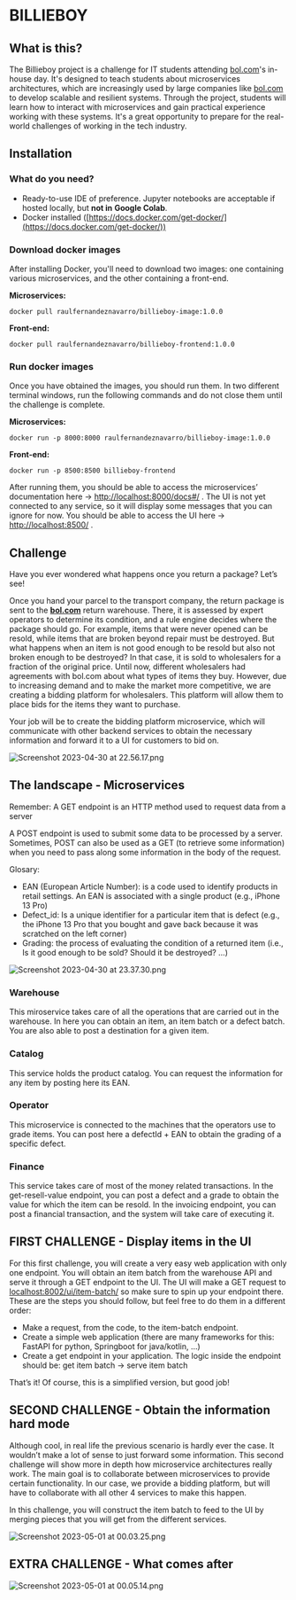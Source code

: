 # BILLIEBOY

## What is this?

The Billieboy project is a challenge for IT students attending [bol.com](http://bol.com/)'s in-house day. It's designed to teach students about microservices architectures, which are increasingly used by large companies like [bol.com](http://bol.com/) to develop scalable and resilient systems. Through the project, students will learn how to interact with microservices and gain practical experience working with these systems. It's a great opportunity to prepare for the real-world challenges of working in the tech industry.

## Installation

### What do you need?

- Ready-to-use IDE of preference. Jupyter notebooks are acceptable if hosted locally, but **not in** **Google Colab**.
- Docker installed ([https://docs.docker.com/get-docker/](https://docs.docker.com/get-docker/))

### Download docker images

After installing Docker, you'll need to download two images: one containing various microservices, and the other containing a front-end.

******************Microservices:******************

```docker
docker pull raulfernandeznavarro/billieboy-image:1.0.0
```

********************Front-end:********************

```docker
docker pull raulfernandeznavarro/billieboy-frontend:1.0.0
```

### Run docker images

Once you have obtained the images, you should run them. In two different terminal windows, run the following commands and do not close them until the challenge is complete.

******************Microservices:******************

```docker
docker run -p 8000:8000 raulfernandeznavarro/billieboy-image:1.0.0
```

********************Front-end:********************

```docker
docker run -p 8500:8500 billieboy-frontend
```

After running them, you should be able to access the microservices’ documentation here → [http://localhost:8000/docs#/](http://localhost:8000/docs#/) . The UI is not yet connected to any service, so it will display some messages that you can ignore for now. You should be able to access the UI here → [http://localhost:8500/](http://localhost:8500/) .

## Challenge

Have you ever wondered what happens once you return a package? Let’s see!

Once you hand your parcel to the transport company, the return package is sent to the **[bol.com](http://bol.com/)** return warehouse. There, it is assessed by expert operators to determine its condition, and a rule engine decides where the package should go. For example, items that were never opened can be resold, while items that are broken beyond repair must be destroyed. But what happens when an item is not good enough to be resold but also not broken enough to be destroyed? In that case, it is sold to wholesalers for a fraction of the original price. Until now, different wholesalers had agreements with bol.com about what types of items they buy. However, due to increasing demand and to make the market more competitive, we are creating a bidding platform for wholesalers. This platform will allow them to place bids for the items they want to purchase.

Your job will be to create the bidding platform microservice, which will communicate with other backend services to obtain the necessary information and forward it to a UI for customers to bid on.

![Screenshot 2023-04-30 at 22.56.17.png](https://s3-us-west-2.amazonaws.com/secure.notion-static.com/16a11006-9925-44cf-ab59-20cf3320df96/Screenshot_2023-04-30_at_22.56.17.png)

## The landscape - Microservices

Remember: 
A GET endpoint is an HTTP method used to request data from a server

A POST endpoint is used to submit some data to be processed by a server. Sometimes, POST can also be used as a GET (to retrieve some information) when you need to pass along some information in the body of the request. 

Glosary:

- EAN (European Article Number): is a code used to identify products in retail settings. An EAN is associated with a single product (e.g., iPhone 13 Pro)
- Defect_id: Is a unique identifier for a particular item that is defect (e.g., the iPhone 13 Pro that you bought and gave back because it was scratched on the left corner)
- Grading: the process of evaluating the condition of a returned item (i.e., Is it good enough to be sold? Should it be destroyed? …)

![Screenshot 2023-04-30 at 23.37.30.png](https://s3-us-west-2.amazonaws.com/secure.notion-static.com/a3675a2d-2f8d-4c54-9d45-23cba3972fbc/Screenshot_2023-04-30_at_23.37.30.png)

### Warehouse

This miroservice takes care of all the operations that are carried out in the warehouse. In here you can obtain an item, an item batch or a defect batch. You are also able to post a destination for a given item.

### Catalog

This service holds the product catalog. You can request the information for any item by posting here its EAN.

### Operator

This microservice is connected to the machines that the operators use to grade items. You can post here a defectId + EAN to obtain the grading of a specific defect.

### Finance

This service takes care of most of the money related transactions. In the get-resell-value endpoint, you can post a defect and a grade to obtain the value for which the item can be resold. In the invoicing endpoint, you can post a financial transaction, and the system will take care of executing it.

## FIRST CHALLENGE - Display items in the UI

For this first challenge, you will create a very easy web application with only one endpoint. You will obtain an item batch from the warehouse API and serve it through a GET endpoint to the UI. The UI will make a GET request to [localhost:8002/ui/item-batch/](http://localhost:8002/ui/item-batch/) so make sure to spin up your endpoint there. These are the steps you should follow, but feel free to do them in a different order:

- Make a request, from the code, to the item-batch endpoint.
- Create a simple web application (there are many frameworks for this: FastAPI for python, Springboot for java/kotlin, …)
- Create a get endpoint in your application. The logic inside the endpoint should be: get item batch → serve item batch

That’s it! Of course, this is a simplified version, but good job!

## SECOND CHALLENGE - Obtain the information hard mode

Although cool, in real life the previous scenario is hardly ever the case. It wouldn’t make a lot of sense to just forward some information. This second challenge will show more in depth how microservice architectures really work. The main goal is to collaborate between microservices to provide certain functionality. In our case, we provide a bidding platform, but will have to collaborate with all other 4 services to make this happen.

In this challenge, you will construct the item batch to feed to the UI by merging pieces that you will get from the different services.

![Screenshot 2023-05-01 at 00.03.25.png](https://s3-us-west-2.amazonaws.com/secure.notion-static.com/9040cac9-cec1-4aac-820d-1b4e1e0ab67b/Screenshot_2023-05-01_at_00.03.25.png)

## EXTRA CHALLENGE - What comes after

![Screenshot 2023-05-01 at 00.05.14.png](https://s3-us-west-2.amazonaws.com/secure.notion-static.com/42e4e7f1-c3e6-4a00-a6af-e0064b621fe5/Screenshot_2023-05-01_at_00.05.14.png)
